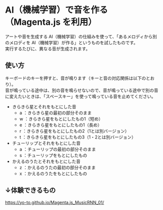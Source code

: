 # AI（機械学習）で音を作る（Magenta.js を利用）

アートや音を生成する AI（機械学習）の仕組みを使って、「あるメロディから別のメロディを AI（機械学習）が作る」というものを試したものです。  
実行するたびに、異なる音が生成されます。

## 使い方
キーボードのキーを押すと、音が鳴ります（キーと音の対応関係は以下のとおり）。  
音が鳴っている途中は、別の音を鳴らせないので、音が鳴っている途中で別の音に変えたいときは、「スペースキー」を使って鳴っている音を止めてください。

- きらきら星とそれをもとにした音
   - a ：きらきら星の最初の部分そのまま
   - w ：きらきら星をもとにしたもの1（短め）
   - e ：きらきら星をもとにしたもの1（長め）
   - r ：きらきら星をもとにしたもの2（1とは別バージョン）
   - t ：きらきら星をもとにしたもの3（1・2とは別バージョン）
- チューリップとそれをもとにした音
   - a ：チューリップの最初の部分そのまま
   - s ：チューリップをもとにしたもの
- かえるのうたとそれをもとにした音
   - z ：かえるのうたの最初の部分そのまま
   - x ：かえるのうたをもとにしたもの

## ↓体験できるもの
https://yo-to.github.io/Magenta.js_MusicRNN_01/
